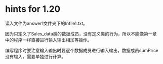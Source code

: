 # hints for 1.20

读入文件为answer1文件夹下的Infile1.txt。

因为只定义了Sales_data类的数据成员，没有定义类的行为，所以不能像第一章中的程序一样直接进行输入输出相加等操作。

编写程序时要注意输入输出时要逐个数据成员进行输入输出，数据成员sumPrice没有输入，需要单独进行计算。
